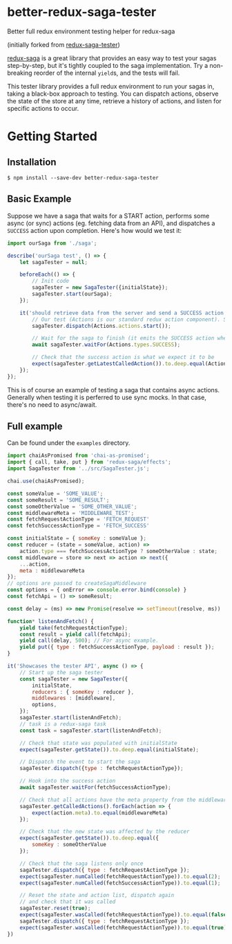 # better-redux-saga-tester
Better full redux environment testing helper for redux-saga

(initially forked from [redux-saga-tester](https://github.com/wix/redux-saga-tester))

[redux-saga](https://github.com/yelouafi/redux-saga/) is a great library that provides an easy way to test your sagas step-by-step, but it's tightly coupled to the saga implementation. Try a non-breaking reorder of the internal `yield`s, and the tests will fail.

This tester library provides a full redux environment to run your sagas in, taking a black-box approach to testing. You can dispatch actions, observe the state of the store at any time, retrieve a history of actions, and listen for specific actions to occur.

# Getting Started

## Installation

```
$ npm install --save-dev better-redux-saga-tester
```

## Basic Example

Suppose we have a saga that waits for a START action, performs some async (or sync) actions (eg. fetching data from an API), and dispatches a `SUCCESS` action upon completion. Here's how would we test it:
```js
import ourSaga from './saga';

describe('ourSaga test', () => {
    let sagaTester = null;

    beforeEach(() => {
        // Init code
        sagaTester = new SagaTester({initialState});
        sagaTester.start(ourSaga);
    });

    it('should retrieve data from the server and send a SUCCESS action', async () => {
        // Our test (Actions is our standard redux action component). Start the saga with the START action
        sagaTester.dispatch(Actions.actions.start());

        // Wait for the saga to finish (it emits the SUCCESS action when its done)
        await sagaTester.waitFor(Actions.types.SUCCESS);

        // Check that the success action is what we expect it to be
        expect(sagaTester.getLatestCalledAction()).to.deep.equal(Actions.actions.success({data:expectedData}));
    });
});
```

This is of course an example of testing a saga that contains async actions. Generally when testing it is perferred to use sync mocks. In that case, there's no need to async/await.

## Full example

Can be found under the `examples` directory.

```js
import chaiAsPromised from 'chai-as-promised';
import { call, take, put } from 'redux-saga/effects';
import SagaTester from '../src/SagaTester.js';

chai.use(chaiAsPromised);

const someValue = 'SOME_VALUE';
const someResult = 'SOME_RESULT';
const someOtherValue = 'SOME_OTHER_VALUE';
const middlewareMeta = 'MIDDLEWARE_TEST';
const fetchRequestActionType = 'FETCH_REQUEST'
const fetchSuccessActionType = 'FETCH_SUCCESS'

const initialState = { someKey : someValue };
const reducer = (state = someValue, action) =>
    action.type === fetchSuccessActionType ? someOtherValue : state;
const middleware = store => next => action => next({
    ...action,
    meta : middlewareMeta
});
// options are passed to createSagaMiddleware
const options = { onError => console.error.bind(console) }
const fetchApi = () => someResult;

const delay = (ms) => new Promise(resolve => setTimeout(resolve, ms))

function* listenAndFetch() {
    yield take(fetchRequestActionType);
    const result = yield call(fetchApi);
    yield call(delay, 500); // For async example.
    yield put({ type : fetchSuccessActionType, payload : result });
}

it('Showcases the tester API', async () => {
    // Start up the saga tester
    const sagaTester = new SagaTester({
        initialState,
        reducers : { someKey : reducer },
        middlewares : [middleware],
        options,
    });
    sagaTester.start(listenAndFetch);
    // task is a redux-saga task
    const task = sagaTester.start(listenAndFetch);

    // Check that state was populated with initialState
    expect(sagaTester.getState()).to.deep.equal(initialState);

    // Dispatch the event to start the saga
    sagaTester.dispatch({type : fetchRequestActionType});

    // Hook into the success action
    await sagaTester.waitFor(fetchSuccessActionType);

    // Check that all actions have the meta property from the middleware
    sagaTester.getCalledActions().forEach(action => {
        expect(action.meta).to.equal(middlewareMeta)
    });

    // Check that the new state was affected by the reducer
    expect(sagaTester.getState()).to.deep.equal({
        someKey : someOtherValue
    });

    // Check that the saga listens only once
    sagaTester.dispatch({ type : fetchRequestActionType });
    expect(sagaTester.numCalled(fetchRequestActionType)).to.equal(2);
    expect(sagaTester.numCalled(fetchSuccessActionType)).to.equal(1);

    // Reset the state and action list, dispatch again
    // and check that it was called
    sagaTester.reset(true);
    expect(sagaTester.wasCalled(fetchRequestActionType)).to.equal(false);
    sagaTester.dispatch({ type : fetchRequestActionType });
    expect(sagaTester.wasCalled(fetchRequestActionType)).to.equal(true);
})
```
